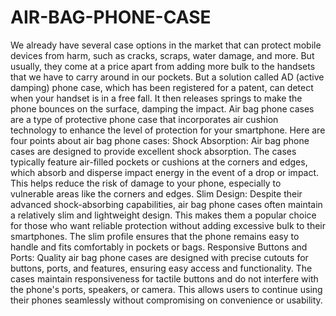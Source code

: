 # AIR-BAG-PHONE-CASE
We already have several case options in the market that can protect mobile devices from harm, such as cracks, scraps, water damage, and more. But usually, they come at a price apart from adding more bulk to the handsets that we have to carry around in our pockets. But a solution called AD (active damping) phone case, which has been registered for a patent, can detect when your handset is in a free fall. It then releases springs to make the phone bounces on the surface, damping the impact.
Air bag phone cases are a type of protective phone case that incorporates air cushion technology to enhance the level of protection for your smartphone. Here are four points about air bag phone cases:
  Shock Absorption: Air bag phone cases are designed to provide excellent shock absorption. The cases typically feature air-filled pockets or cushions at the corners and edges, which absorb and disperse impact energy in the event of a drop or impact. This helps reduce the risk of damage to your phone, especially to vulnerable areas like the corners and edges.
  Slim Design: Despite their advanced shock-absorbing capabilities, air bag phone cases often maintain a relatively slim and lightweight design. This makes them a popular choice for those who want reliable protection without adding excessive bulk to their smartphones. The slim profile ensures that the phone remains easy to handle and fits comfortably in pockets or bags.
    Responsive Buttons and Ports: Quality air bag phone cases are designed with precise cutouts for buttons, ports, and features, ensuring easy access and functionality. The cases maintain responsiveness for tactile buttons and do not interfere with the phone's ports, speakers, or camera. This allows users to continue using their phones seamlessly without compromising on convenience or usability.
